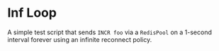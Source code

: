 Inf Loop
========

A simple test script that sends `INCR foo` via a `RedisPool` on a 1-second interval forever using an infinite reconnect policy.